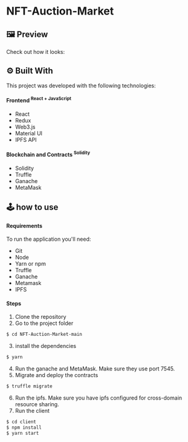 # NFT-Auction-Market
## :framed_picture: Preview
Check out how it looks:
## :gear: Built With
This project was developed with the following technologies:

#### Frontend <sup>React + JavaScript<sup>
- React
- Redux
- Web3.js
- Material UI
- IPFS API

#### Blockchain and Contracts <sup>Solidity<sup>
- Solidity
- Truffle
- Ganache
- MetaMask
  
## :joystick: how to use
#### Requirements
To run the application you'll need:
- Git
- Node
- Yarn or npm
- Truffle
- Ganache
- Metamask
- IPFS

#### Steps
1. Clone the repository
2. Go to the project folder
``` bash
$ cd NFT-Auction-Market-main
```
3. install the dependencies
``` bash
$ yarn
```
4. Run the ganache and MetaMask. Make sure they use port 7545.
5. Migrate and deploy the contracts
``` bash
$ truffle migrate
```
6. Run the ipfs. Make sure you have ipfs configured for cross-domain resource sharing.
7. Run the client
``` bash
$ cd client
$ npm install
$ yarn start
```
  
  

